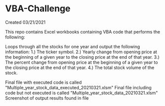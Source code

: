 # VBA-Challenge

Created 03/21/2021

This repo contains Excel workbooks containing VBA code that performs the following:

Loops through all the stocks for one year and output the following information:
  1.) The ticker symbol.
  2.) Yearly change from opening price at the beginning of a given year to the closing price at the end of that year.
  3.) The percent change from opening price at the beginning of a given year to the closing price at the end of that year.
  4.) The total stock volume of the stock.

Final file with executed code is called "Multiple_year_stock_data_executed_20210321.xlsm"
Final file including code but not executed is called "Multiple_year_stock_data_20210321.xlsm"
Screenshot of output results found in file 
